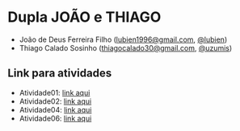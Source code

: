 # Dupla JOÃO e THIAGO

- João de Deus Ferreira Filho (lubien1996@gmail.com, [@lubien](https://github.com/lubien))
- Thiago Calado Sosinho (thiagocalado30@gmail.com, [@uzumis](https://github.com/uzumis))

## Link para atividades

- Atividade01: [link aqui](https://drive.google.com/drive/folders/1--55mbvOZ6Ee6oO22as3uKx4GL3CFNat?usp=sharing)
- Atividade02: [link aqui](https://docs.google.com/document/d/12mCrUH6OuPUwhsLOG886NiepLwK69cw-H_5Yk6oB7Zo/edit?usp=sharing)
- Atividade04: [link aqui](https://docs.google.com/document/d/12lH7VW2A5lP21tQpZBkCTV7nN-NrI0Hwhj9OPmLBOSk/edit?usp=sharing)
- Atividade06: [link aqui](https://docs.google.com/document/d/1QAGpdswDi-tbl1_SIvmyyEu56MTzc2Fa0gKlOfXDp04/edit?usp=sharing)

